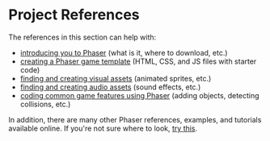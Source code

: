 # Project References

The references in this section can help with:

* [introducing you to Phaser](phaser-introduction.md) \(what is it, where to download, etc.\)
* [creating a Phaser game template](phaser-game-template.md) \(HTML, CSS, and JS files with starter code\)
* [finding and creating visual assets](visual-assets.md) \(animated sprites, etc.\)
* [finding and creating audio assets](audio-assets.md) \(sound effects, etc.\)
* [coding common game features using Phaser](phaser-coding/) \(adding objects, detecting collisions, etc.\)

In addition, there are many other Phaser references, examples, and tutorials available online. If you're not sure where to look, [try this](http://lmgtfy.com/?q=how+to+add+particle+effects+in+Phaser).

